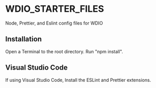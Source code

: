 # WDIO_STARTER_FILES
Node, Prettier, and Eslint config files for WDIO

## Installation
Open a Terminal to the root directory.
Run "npm install".

## Visual Studio Code
If using Visual Studio Code, Install the ESLint and Prettier extensions.
